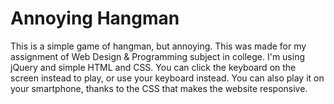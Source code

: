 # Annoying Hangman
This is a simple game of hangman, but annoying.
This was made for my assignment of Web Design & Programming subject in college. I'm using jQuery and simple HTML and CSS. You can click the keyboard on the screen instead to play, or use your keyboard instead. You can also play it on your smartphone, thanks to the CSS that makes the website responsive.
